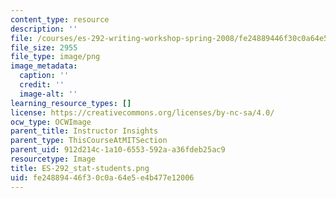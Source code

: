 ```yaml
---
content_type: resource
description: ''
file: /courses/es-292-writing-workshop-spring-2008/fe24889446f30c0a64e5e4b477e12006_ES-292_stat-students.png
file_size: 2955
file_type: image/png
image_metadata:
  caption: ''
  credit: ''
  image-alt: ''
learning_resource_types: []
license: https://creativecommons.org/licenses/by-nc-sa/4.0/
ocw_type: OCWImage
parent_title: Instructor Insights
parent_type: ThisCourseAtMITSection
parent_uid: 912d214c-1a10-6553-592a-a36fdeb25ac9
resourcetype: Image
title: ES-292_stat-students.png
uid: fe248894-46f3-0c0a-64e5-e4b477e12006
---
```

